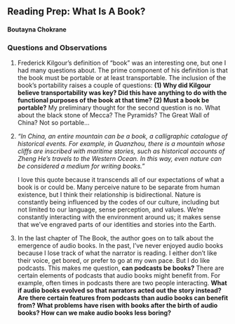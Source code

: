## Reading Prep: What Is A Book?

#### Boutayna Chokrane

### Questions and Observations 
1. Frederick Kilgour’s definition of “book” was an interesting one, but one I had many questions about. The prime component of his definition is that the book must be portable or at least transportable. The inclusion of the book’s portability raises a couple of questions: **(1) Why did Kilgour believe transportability was key? Did this have anything to do with the functional purposes of the book at that time? (2) Must a book be portable?** My preliminary thought for the second question is no. What about the black stone of Mecca? The Pyramids? The Great Wall of China? Not so portable...

2. *“In China, an entire mountain can be a book, a calligraphic catalogue of historical events. For example, in Quanzhou, there is a mountain whose cliffs are inscribed with maritime stories, such as historical accounts of Zheng He’s travels to the Western Ocean. In this way, even nature can be considered a medium for writing books.”* 
	 
	 I love this quote because it transcends all of our expectations of what a book is or could be. Many perceive nature to be separate from human existence, but I think their relationship is bidirectional. Nature is constantly being influenced by the codes of our culture, including but not limited to our language, sense perception, and values. We’re constantly interacting with the environment around us; it makes sense that we’ve engraved parts of our identities and stories into the Earth. 

3. In the last chapter of The Book, the author goes on to talk about the emergence of audio books. In the past, I’ve never enjoyed audio books because I lose track of what the narrator is reading. I either don’t like their voice, get bored, or prefer to go at my own pace. But I do like podcasts. This makes me question, **can podcasts be books?** There are certain elements of podcasts that audio books might benefit from. For example, often times in podcasts there are two people interacting. **What if audio books evolved so that narrators acted out the story instead? Are there certain features from podcasts than audio books can benefit from? What problems have risen with books after the birth of audio books? How can we make audio books less boring?**
